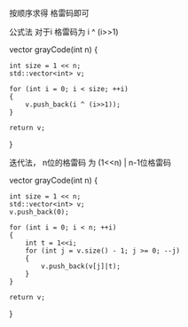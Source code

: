 


按顺序求得 格雷码即可

公式法
对于i  格雷码为  i ^ (i>>1)

vector<int> grayCode(int n) {

    int size = 1 << n;
    std::vector<int> v;

    for (int i = 0; i < size; ++i)
    {
        v.push_back(i ^ (i>>1));
    }

    return v;
    
}


迭代法， n位的格雷码 为 (1<<n) | n-1位格雷码

vector<int> grayCode(int n) {

    int size = 1 << n;
    std::vector<int> v;
    v.push_back(0);

    for (int i = 0; i < n; ++i)
    {
        int t = 1<<i;
        for (int j = v.size() - 1; j >= 0; --j)
        {
            v.push_back(v[j]|t);
        }
    }

    return v;
    
}